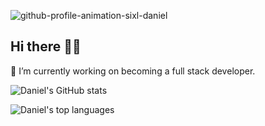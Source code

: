 ![github-profile-animation-sixl-daniel](https://user-images.githubusercontent.com/37161524/117348129-239b8480-aeaa-11eb-84be-4b1267ea28a1.gif)

## Hi there 👋🏽

💬 I’m currently working on becoming a full stack developer.

![Daniel's GitHub stats](https://github-readme-stats.vercel.app/api?username=Sixl-Daniel&theme=radical&show_icons=true&count_private=true)

![Daniel's top languages](https://github-readme-stats.vercel.app/api/top-langs/?username=Sixl-Daniel&theme=radical)
